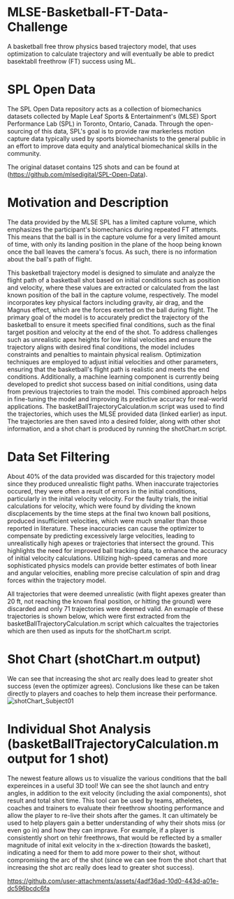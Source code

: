 # MLSE-Basketball-FT-Data-Challenge
A basketball free throw physics based trajectory model, that uses optimization to calculate trajectory and will eventually be able to predict basektabll freethrow (FT) success using ML.

# SPL Open Data
The SPL Open Data repository acts as a collection of biomechanics datasets collected by Maple Leaf Sports & Entertainment's (MLSE) Sport Performance Lab (SPL) in Toronto, Ontario, Canada. Through the open-sourcing of this data, SPL's goal is to provide raw markerless motion capture data typically used by sports biomechanists to the general public in an effort to improve data equity and analytical biomechanical skills in the community.

The original dataset contains 125 shots and can be found at (https://github.com/mlsedigital/SPL-Open-Data). 

# Motivation and Description
The data provided by the MLSE SPL has a limited capture volume, which emphasizes the participant's biomechanics during repeated FT attempts. This means that the ball is in the capture volume for a very limited amount of time, with only its landing position in the plane of the hoop being known once the ball leaves the camera's focus. As such, there is no information about the ball's path of flight.

This basketball trajectory model is designed to simulate and analyze the flight path of a basketball shot based on initial conditions such as position and velocity, where these values are extracted or calculated from the last known position of the ball in the capture volume, respectively. The model incorporates key physical factors including gravity, air drag, and the Magnus effect, which are the forces exerted on the ball during flight. The primary goal of the model is to accurately predict the trajectory of the basketball to ensure it meets specified final conditions, such as the final target position and velocity at the end of the shot. To address challenges such as unrealistic apex heights for low initial velocities and ensure the trajectory aligns with desired final conditions, the model includes constraints and penalties to maintain physical realism. Optimization techniques are employed to adjust initial velocities and other parameters, ensuring that the basketball's flight path is realistic and meets the end conditions. Additionally, a machine learning component is currently being developed to predict shot success based on initial conditions, using data from previous trajectories to train the model. This combined approach helps in fine-tuning the model and improving its predictive accuracy for real-world applications. The basketBallTrajectoryCalculation.m script was used to find the trajectories, which uses the MLSE provided data (linked earlier) as input. The trajectories are then saved into a desired folder, along with other shot information, and a shot chart is produced by running the shotChart.m script.

# Data Set Filtering

About 40% of the data provided was discarded for this trajectory model since they produced unrealistic flight paths. When inaccurate trajectories occured, they were often a result of errors in the initial conditions, particularly in the inital velocity velocity. For the faulty trials, the initial calculations for velocity, which were found by dividing the known discplacements by the time steps at the final two known ball positions, produced insufficient velocities, which were much smaller than those reported in literature. These inaccuracies can cause the optimizer to compensate by predicting excessively large velocities, leading to unrealistically high apexes or trajectories that intersect the ground. This highlights the need for improved ball tracking data, to enhance the accuracy of initial velocity calculations. Utilizing high-speed cameras and more sophisticated physics models can provide better estimates of both linear and angular velocities, enabling more precise calculation of spin and drag forces within the trajectory model. 

All trajectories that were deemed unrealistic (with flight apexes greater than 20 ft, not reaching the known final position, or hitting the ground) were discarded and only 71 trajectories were deemed valid. An exmaple of these trajectories is shown below, which were first extracted from the basketBallTrajectoryCalculation.m script which calcualtes the trajectories which are then used as inputs for the shotChart.m script.

# Shot Chart (shotChart.m output) 
 We can see that increasing the shot arc really does lead to greater shot success (even the optimizer agrees). Conclusions like these can be taken directly to players and coaches to help them increase their performance. 
![shotChart_Subject01](https://github.com/user-attachments/assets/0c291b37-64e7-4592-a18d-04d84a994793)

# Individual Shot Analysis (basketBallTrajectoryCalculation.m output for 1 shot)

The newest feature allows us to visualize the various conditions that the ball expereinces in a useful 3D tool! We can see the shot launch and entry angles, in addition to the exit velocity (including the axial components), shot result and total shot time. This tool can be used by teams, atheletes, coaches and trainers to evaluate their freethrow shooting performance and allow the player to re-live their shots after the games. It can ultimately be used to help players gain a better understanding of why their shots miss (or even go in) and how they can imprave. For example, if a player is consistently short on tehir freethrows, that would be reflected by a smaller magnitude of inital exit velocity in the x-direction (towards the basket), indicating a need for them to add more power to their shot, without compromising the arc of the shot (since we can see from the shot chart that increasing the shot arc really does lead to greater shot success).

https://github.com/user-attachments/assets/4adf36ad-10d0-443d-a01e-dc596bcdc6fa



